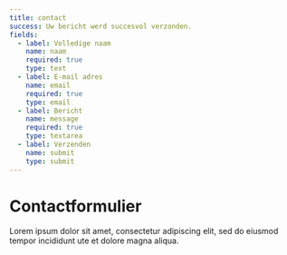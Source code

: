 ```yaml
---
title: contact
success: Uw bericht werd succesvol verzonden.
fields:
  - label: Volledige naam
    name: naam
    required: true
    type: text
  - label: E-mail adres
    name: email
    required: true
    type: email
  - label: Bericht
    name: message
    required: true
    type: textarea
  - label: Verzenden
    name: submit
    type: submit
---
```

# Contactformulier

Lorem ipsum dolor sit amet, consectetur adipiscing elit, sed do eiusmod tempor incididunt ute et dolore magna aliqua.
